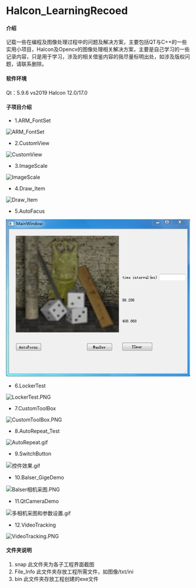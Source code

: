 # Halcon_LearningRecoed

#### 介绍
记载一些在编程及图像处理过程中的问题及解决方案，主要包括QT与C++的一些实用小项目，Halcon及Opencv的图像处理相关解决方案，主要是自己学习的一些记录内容，只是用于学习，涉及的相关借鉴内容的我尽量标明出处，如涉及版权问题，请联系删除。

#### 软件环境
Qt：5.9.6
vs2019
Halcon 12.0/17.0


#### 子项目介绍

* 1.ARM_FontSet

![ARM_FontSet](https://images.gitee.com/uploads/images/2021/0817/221328_6315a907_4968621.png "1.ARM_FontSet.PNG")

* 2.CustomView

![CustomView](https://images.gitee.com/uploads/images/2021/0817/221415_1799756c_4968621.png "2.CustomView.PNG")

* 3.ImageScale

![ImageScale](https://images.gitee.com/uploads/images/2021/0817/221456_5b998351_4968621.png "3.ImageScale.PNG")

* 4.Draw_Item

![Draw_Item](https://images.gitee.com/uploads/images/2021/0817/221520_bf81174f_4968621.png "4.Draw_Item.PNG")

* 5.AutoFacus

![AutoFacus](snap/5.AutoFacus.PNG)

* 6.LockerTest

![LockerTest.PNG](https://upload-images.jianshu.io/upload_images/18790832-65da8a59866afabf.PNG?imageMogr2/auto-orient/strip%7CimageView2/2/w/1240)

* 7.CustomToolBox

![CustomToolBox.PNG](https://upload-images.jianshu.io/upload_images/18790832-aeb397e212ac264e.PNG?imageMogr2/auto-orient/strip%7CimageView2/2/w/1240)

* 8.AutoRepeat_Test

![AutoRepeat.gif](https://upload-images.jianshu.io/upload_images/18790832-135e5bf6f524146f.gif?imageMogr2/auto-orient/strip)

* 9.SwitchButton

![控件效果.gif](https://upload-images.jianshu.io/upload_images/18790832-d3ac7d11a0b10b86.gif?imageMogr2/auto-orient/strip)

* 10.Balser_GigeDemo

![Balser相机采图.PNG](https://upload-images.jianshu.io/upload_images/18790832-7d541df5c0207b2b.PNG?imageMogr2/auto-orient/strip%7CimageView2/2/w/1240)

* 11.QtCameraDemo

![多相机采图和参数设置.gif](https://upload-images.jianshu.io/upload_images/18790832-a556398d14b44dca.gif?imageMogr2/auto-orient/strip)

* 12.VideoTracking

![VideoTracking.PNG](https://upload-images.jianshu.io/upload_images/18790832-1ad551d7fe47dfa7.PNG?imageMogr2/auto-orient/strip%7CimageView2/2/w/1240)
#### 文件夹说明

1.  snap
此文件夹为各子工程界面截图
2.  File_Info
此文件夹存放工程所需文件，如图像/txt/ini
3.  bin
此文件夹存放工程创建的exe文件



